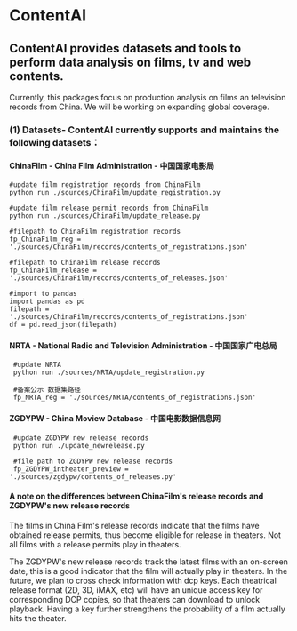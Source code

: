 # ContentAI

## ContentAI provides datasets and tools to perform data analysis on films, tv and web contents. 
Currently, this packages focus on production analysis on films an television records from China.
We will be working on expanding global coverage.

### (1) Datasets- ContentAI currently supports and maintains the following datasets：
#### ChinaFilm - China Film Administration - 中国国家电影局
    
    #update film registration records from ChinaFilm
    python run ./sources/ChinaFilm/update_registration.py
   
    #update film release permit records from ChinaFilm
    python run ./sources/ChinaFilm/update_release.py
    
    #filepath to ChinaFilm registration records
    fp_ChinaFilm_reg = './sources/ChinaFilm/records/contents_of_registrations.json'
    
    #filepath to ChinaFilm release records
    fp_ChinaFilm_release = './sources/ChinaFilm/records/contents_of_releases.json'
    
    #import to pandas
    import pandas as pd
    filepath = './sources/ChinaFilm/records/contents_of_registrations.json'
    df = pd.read_json(filepath)
        
#### NRTA - National Radio and Television Administration - 中国国家广电总局

     #update NRTA
     python run ./sources/NRTA/update_registration.py
     
     #备案公示 数据集路径
     fp_NRTA_reg = './sources/NRTA/contents_of_registrations.json'
  
#### ZGDYPW - China Moview Database - 中国电影数据信息网 

     #update ZGDYPW new release records
     python run ./update_newrelease.py
     
     #file path to ZGDYPW new release records
     fp_ZGDYPW_intheater_preview = './sources/zgdypw/contents_of_releases.py'

#### A note on the differences between ChinaFilm's release records and ZGDYPW's new release records
 The films in China Film's release records indicate that the films have obtained 
 release permits, thus become eligible for release in theaters. Not all films
 with a release permits play in theaters. 
 
 The ZGDYPW's new release records track the latest films with an on-screen date,
 this is a good indicator that the film will actually play in theaters. In the future, 
 we plan to cross check information with dcp keys. Each theatrical release format 
 (2D, 3D, iMAX, etc) will have an unique access key for corresponding DCP copies, so that
 theaters can download to unlock playback. Having a key further strengthens
 the probability of a film actually hits the theater.

